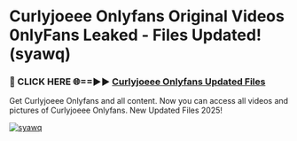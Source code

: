# Curlyjoeee Onlyfans Original Videos 0nlyFans Leaked - Files Updated! (syawq)

<h3>🔴 CLICK HERE 🌐==►► <a href="https://tinyurl.com/ehrbuxhb" rel="nofollow">Curlyjoeee Onlyfans Updated Files</a></h3>

Get Curlyjoeee Onlyfans and all content. Now you can access all videos and pictures of Curlyjoeee Onlyfans. New Updated Files 2025!

[![syawq](https://i.imgur.com/lVYEuWS.gif)](https://tinyurl.com/ehrbuxhb)
